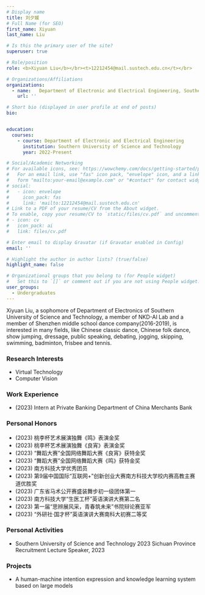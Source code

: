 ```yaml
---
# Display name
title: 刘夕媛
# Full Name (for SEO)
first_name: Xiyuan
last_name: Liu

# Is this the primary user of the site?
superuser: true

# Role/position
role: <b>Xiyuan Liu</b></br><t>12212454@mail.sustech.edu.cn</t></br>

# Organizations/Affiliations
organizations:
  - name:   Department of Electronic and Electrical Engineering, Southern University of Science and Technology
    url: ''

# Short bio (displayed in user profile at end of posts)
bio:


education:
  courses:
    - course: Department of Electronic and Electrical Engineering
      institution: Southern University of Science and Technology
      year: 2022-Present

# Social/Academic Networking
# For available icons, see: https://wowchemy.com/docs/getting-started/page-builder/#icons
#   For an email link, use "fas" icon pack, "envelope" icon, and a link in the
#   form "mailto:your-email@example.com" or "#contact" for contact widget.
# social:
#   - icon: envelope
#     icon_pack: fas
#     link: 'mailto:12212454@mail.sustech.edu.cn'
# Link to a PDF of your resume/CV from the About widget.
# To enable, copy your resume/CV to `static/files/cv.pdf` and uncomment the lines below.
# - icon: cv
#   icon_pack: ai
#   link: files/cv.pdf

# Enter email to display Gravatar (if Gravatar enabled in Config)
email: ''

# Highlight the author in author lists? (true/false)
highlight_name: false

# Organizational groups that you belong to (for People widget)
#   Set this to `[]` or comment out if you are not using People widget.
user_groups:
  - Undergraduates
---
```


Xiyuan Liu, a sophomore of Department of Electronics of Southern University of Science and Technology, a member of NKD-AI Lab and a member of Shenzhen middle school dance company(2016-2019), is interested in many fields, like Chinese classic dance, Chinese folk dance, show jumping, dressage, public speaking, debating, jogging, skipping, swimming, badminton, frisbee and tennis.

### **Research Interests**
* Virtual Technology
* Computer Vision

### **Work Experience**
* (2023) Intern at Private Banking Department of China Merchants Bank

### **Personal Honors**
* (2023) 桃李杯艺术展演独舞《鸣》表演金奖 
* (2023) 桃李杯艺术展演独舞《良宵》表演金奖
* (2023) “舞蹈大赛”全国网络舞蹈大赛《良宵》获特金奖 
* (2023) “舞蹈大赛”全国网络舞蹈大赛《鸣》获特金奖
* (2023) 南方科技大学优秀团员
* (2023) 第9届中国国际“互联网+”创新创业大赛南方科技大学校内赛高教主赛道优胜奖
* (2023) 广东省马术公开赛盛装舞步初一级团体第一	
* (2023) 南方科技大学“生医工杯”英语演讲大赛第二名
* (2023) 第一届“思辨展风采，青春筑未来”书院辩论赛亚军
* (2023) “外研社·国才杯”英语演讲大赛南科大初赛二等奖

### **Personal Activities**
* Southern University of Science and Technology 2023 Sichuan Province Recruitment Lecture Speaker, 2023

### **Projects**
* A human-machine intention expression and knowledge learning system based on large models
